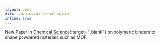 ```yaml
---
layout: post
date: 2023-09-07 15:59:00-0400
inline: true
---
```


New Paper in [Chemical Science](https://doi.org/10.1039/D3SC04218A){:target="_blank"} on polymeric binders to shape powdered materials such as MOF. 
